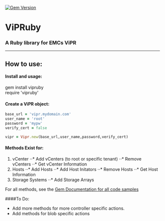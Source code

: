 [![Gem Version](https://badge.fury.io/rb/vipruby.svg)](http://badge.fury.io/rb/vipruby)  

# ViPRuby
### A Ruby library for EMCs ViPR
------

## How to use:

#### Install and usage:
gem install vipruby  
require 'vipruby'    


#### Create a ViPR object:
```ruby
base_url = 'vipr.mydomain.com'
user_name = 'root'
password = 'mypw'
verify_cert = false

vipr = Vipr.new(base_url,user_name,password,verify_cert)
   ```

#### Methods Exist for:
1. vCenter
⋅⋅* Add vCenters (to root or specific tenant)
⋅⋅* Remove vCenters
⋅⋅* Get vCenter Information
2. Hosts
⋅⋅* Add Hosts
⋅⋅* Add Host Initators
⋅⋅* Remove Hosts
⋅⋅* Get Host Information
3. Storage Systems
⋅⋅* Add Storage Arrays

For all methods, see the [Gem Documentation for all code samples](http://rubygems.org/gems/vipruby)

####To Do:
* Add more methods for more controller specific actions.
* Add methods for blob specific actions